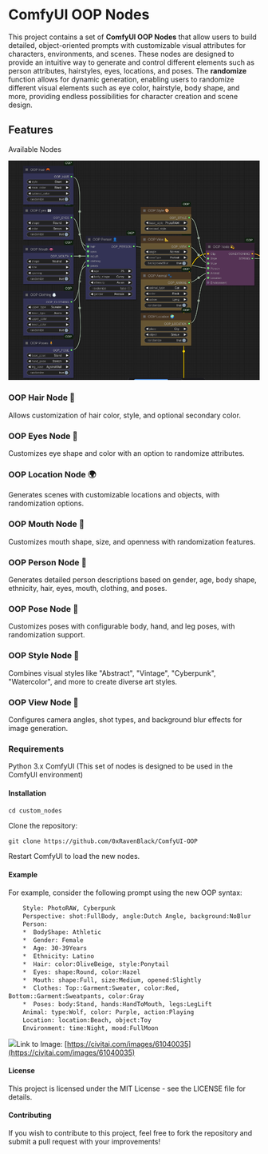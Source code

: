 # ComfyUI OOP Nodes
This project contains a set of **ComfyUI OOP Nodes** that allow users to build detailed, object-oriented prompts with customizable visual attributes for characters, environments, and scenes. These nodes are designed to provide an intuitive way to generate and control different elements such as person attributes, hairstyles, eyes, locations, and poses. The **randomize** function allows for dynamic generation, enabling users to randomize different visual elements such as eye color, hairstyle, body shape, and more, providing endless possibilities for character creation and scene design.

## Features
Available Nodes

![Demo Workflow](https://github.com/0xRavenBlack/ComfyUI-OOP/blob/main/screenshot/workflow.png?raw=true)

### OOP Hair Node 🦰
Allows customization of hair color, style, and optional secondary color.

### OOP Eyes Node 👀
Customizes eye shape and color with an option to randomize attributes.

### OOP Location Node 🌍
Generates scenes with customizable locations and objects, with randomization options.

### OOP Mouth Node 👄
Customizes mouth shape, size, and openness with randomization features.

### OOP Person Node 👤
Generates detailed person descriptions based on gender, age, body shape, ethnicity, hair, eyes, mouth, clothing, and poses.

###  OOP Pose Node 🧍
Customizes poses with configurable body, hand, and leg poses, with randomization support.

###  OOP Style Node 🎨
Combines visual styles like "Abstract", "Vintage", "Cyberpunk", "Watercolor", and more to create diverse art styles.

### OOP View Node 📐
Configures camera angles, shot types, and background blur effects for image generation.

### Requirements
Python 3.x
ComfyUI (This set of nodes is designed to be used in the ComfyUI environment)
#### Installation

    cd custom_nodes

Clone the repository:

    git clone https://github.com/0xRavenBlack/ComfyUI-OOP

Restart ComfyUI to load the new nodes.

#### Example
For example, consider the following prompt using the new OOP syntax:
```
    Style: PhotoRAW, Cyberpunk
    Perspective: shot:FullBody, angle:Dutch Angle, background:NoBlur
    Person:
    *  BodyShape: Athletic
    *  Gender: Female
    *  Age: 30-39Years
    *  Ethnicity: Latino
    *  Hair: color:OliveBeige, style:Ponytail
    *  Eyes: shape:Round, color:Hazel
    *  Mouth: shape:Full, size:Medium, opened:Slightly
    *  Clothes: Top::Garment:Sweater, color:Red, Bottom::Garment:Sweatpants, color:Gray
    *  Poses: body:Stand, hands:HandToMouth, legs:LegLift
    Animal: type:Wolf, color: Purple, action:Playing
    Location: location:Beach, object:Toy
    Environment: time:Night, mood:FullMoon
```
![](https://image.civitai.com/xG1nkqKTMzGDvpLrqFT7WA/224701fb-4c3f-47d2-a90b-6d3ac8cd58cf/width=525/224701fb-4c3f-47d2-a90b-6d3ac8cd58cf.jpeg)Link to Image: [https://civitai.com/images/61040035](https://civitai.com/images/61040035)

#### License
This project is licensed under the MIT License - see the LICENSE file for details.

#### Contributing
If you wish to contribute to this project, feel free to fork the repository and submit a pull request with your improvements!
